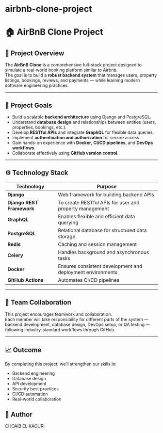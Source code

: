 # airbnb-clone-project
# 🏠 AirBnB Clone Project

## 🚀 Project Overview
The **AirBnB Clone** is a comprehensive full-stack project designed to simulate a real-world booking platform similar to Airbnb.  
The goal is to build a **robust backend system** that manages users, property listings, bookings, reviews, and payments — while learning modern software engineering practices.

---

## 🎯 Project Goals
- Build a scalable **backend architecture** using Django and PostgreSQL.  
- Understand **database design** and relationships between entities (users, properties, bookings, etc.).  
- Develop **RESTful APIs** and integrate **GraphQL** for flexible data queries.  
- Implement **authentication and authorization** for secure access.  
- Gain hands-on experience with **Docker**, **CI/CD pipelines**, and **DevOps workflows**.  
- Collaborate effectively using **GitHub version control**.

---

## ⚙️ Technology Stack
| Technology | Purpose |
|-------------|----------|
| **Django** | Web framework for building backend APIs |
| **Django REST Framework** | To create RESTful APIs for user and property management |
| **GraphQL** | Enables flexible and efficient data querying |
| **PostgreSQL** | Relational database for structured data storage |
| **Redis** | Caching and session management |
| **Celery** | Handles background and asynchronous tasks |
| **Docker** | Ensures consistent development and deployment environments |
| **GitHub Actions** | Automates CI/CD pipelines |

---

## 👥 Team Collaboration
This project encourages teamwork and collaboration.  
Each member will take responsibility for different parts of the system — backend development, database design, DevOps setup, or QA testing — following industry-standard workflows through GitHub.

---

## 📈 Outcome
By completing this project, we’ll strengthen our skills in:
- Backend engineering  
- Database design  
- API development  
- Security best practices  
- CI/CD automation  
- Real-world collaboration  

## 📜 Author
CHOAIB EL KAOURI 
